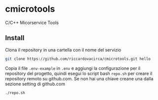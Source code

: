 # cmicrotools
C/C++ Micorservice Tools

## Install

Clona il repository in una cartella con il nome del servizio

```bash
git clone https://github.com/riccardovacirca/cmicrotools.git hello
```

Copia il file <code>.env-example</code> in <code>.env</code> e aggiungi la
configurazione per il repository del progetto, quindi esegui lo script bash
<code>repo.sh</code> per creare il repository remoto  su github.com. Se non hai
una chiave creane una dalla sezione setting di github.com

```bash
./repo.sh
```

